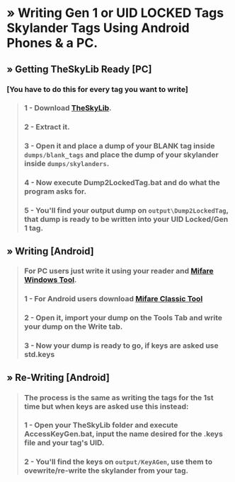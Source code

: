 # » Writing **Gen 1** or **UID LOCKED Tags** Skylander Tags Using Android Phones & a PC.

## » Getting TheSkyLib Ready [PC]
### [You have to do this for every tag you want to write]
> ### 1 - Download [TheSkyLib](https://github.com/ZillionMuffin/TheSkyLib/archive/refs/heads/main.zip).
> ### 2 - Extract it.
> ### 3 - Open it and place a dump of your **BLANK** tag inside ``dumps/blank_tags`` and place the dump of your skylander inside ``dumps/skylanders``.
> ### 4 - Now execute **Dump2LockedTag.bat** and do what the program asks for.
> ### 5 - You'll find your output dump on ``output\Dump2LockedTag``, that dump is ready to be written into your UID Locked/Gen 1 tag.

## » Writing [Android]
> ### For PC users just write it using your reader and [Mifare Windows Tool](https://github.com/xavave/Mifare-Windows-Tool).
> ### 1 - For Android users download [Mifare Classic Tool](https://github.com/ikarus23/MifareClassicTool/releases/download/v4.0.4/MifareClassicTool-4.0.4.apk)
> ### 2 - Open it, import your dump on the **Tools** Tab and write your dump on the **Write** tab.
> ### 3 - Now your dump is ready to go, if keys are asked use std.keys

## » **Re**-Writing [Android]
> ### The process is the same as writing the tags for the 1st time but when keys are asked use this instead:
> ### 1 - Open your **TheSkyLib** folder and execute **AccessKeyGen.bat**, input the name desired for the .keys file and your tag's UID.
> ### 2 - You'll find the keys on ``output/KeyAGen``, use them to ovewrite/re-write the skylander from your tag.
